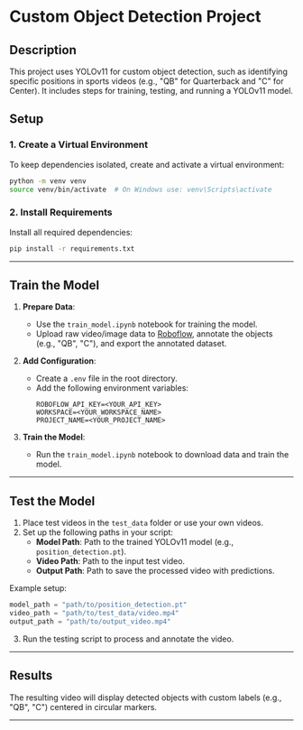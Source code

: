 # Custom Object Detection Project

## Description
This project uses YOLOv11 for custom object detection, such as identifying specific positions in sports videos (e.g., "QB" for Quarterback and "C" for Center). It includes steps for training, testing, and running a YOLOv11 model.

## Setup

### 1. Create a Virtual Environment
To keep dependencies isolated, create and activate a virtual environment:
```bash
python -m venv venv
source venv/bin/activate  # On Windows use: venv\Scripts\activate
```

### 2. Install Requirements
Install all required dependencies:
```bash
pip install -r requirements.txt
```

---

## Train the Model
1. **Prepare Data**:
   - Use the `train_model.ipynb` notebook for training the model.
   - Upload raw video/image data to [Roboflow](https://roboflow.com/), annotate the objects (e.g., "QB", "C"), and export the annotated dataset.

2. **Add Configuration**:
   - Create a `.env` file in the root directory.
   - Add the following environment variables:
     ```env
     ROBOFLOW_API_KEY=<YOUR_API_KEY>
     WORKSPACE=<YOUR_WORKSPACE_NAME>
     PROJECT_NAME=<YOUR_PROJECT_NAME>
     ```

3. **Train the Model**:
   - Run the `train_model.ipynb` notebook to download data and train the model.

---

## Test the Model
1. Place test videos in the `test_data` folder or use your own videos.
2. Set up the following paths in your script:
   - **Model Path**: Path to the trained YOLOv11 model (e.g., `position_detection.pt`).
   - **Video Path**: Path to the input test video.
   - **Output Path**: Path to save the processed video with predictions.

Example setup:
```python
model_path = "path/to/position_detection.pt"
video_path = "path/to/test_data/video.mp4"
output_path = "path/to/output_video.mp4"
```

3. Run the testing script to process and annotate the video.

---

## Results
The resulting video will display detected objects with custom labels (e.g., "QB", "C") centered in circular markers.

---
